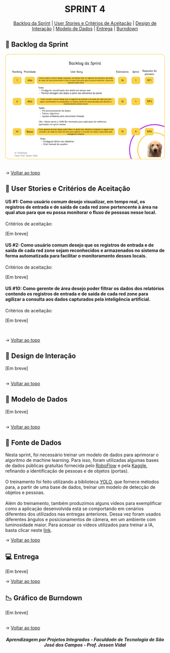 <br id="topo">
 
<h1 align="center"> SPRINT 4 </h1>

<p align="center">
    <a href="#backlog">Backlog da Sprint</a> | 
    <a href="#us">User Stories e Critérios de Aceitação</a> | 
    <a href="#design">Design de Interação</a> | 
    <a href="#dados">Modelo de Dados</a> |
    <a href="#entrega">Entrega</a> |
    <a href="#burndown">Burndown</a>
</p>

<span id="backlog">

  ## 🎯 Backlog da Sprint

<div align="center">
 <img src="Imagens/Backlog-Sprint-4.png">
</div>

<br>

→ [Voltar ao topo](#topo)   

<span id="us">

  ## 📑 User Stories e Critérios de Aceitação

#### US #1: Como usuário comum desejo visualizar, em tempo real, os registros de entrada e de saída de cada red zone pertencente à área na qual atuo para que eu possa monitorar o fluxo de pessoas nesse local.

Critérios de aceitação:

[Em breve]

#### US #2: Como usuário comum desejo que os registros de entrada e de saída de cada red zone sejam reconhecidos e armazenados no sistema de forma automatizada para facilitar o monitoramento desses locais.

Critérios de aceitação:

[Em breve]

#### US #10: Como gerente de área desejo poder filtrar os dados dos relatórios contendo os registros de entrada e de saída de cada red zone para agilizar a consulta aos dados capturados pela inteligência artificial.

Critérios de aceitação:

[Em breve]
  
   <br>

→ [Voltar ao topo](#topo)

<span id="design">

  ## 🎨 Design de Interação

<div>
 [Em breve]
</div>

<br>

→ [Voltar ao topo](#topo)   

<span id="dados">

  ## 📝 Modelo de Dados

<div>
 [Em breve]
</div>

<br>

→ [Voltar ao topo](#topo)   

 ## 📖 Fonte de Dados

Nesta sprint, foi necessário treinar um modelo de dados para aprimorar o algoritmo de machine learning. Para isso, foram utilizadas algumas bases de dados públicas gratuítas fornecida pelo [RoboFlow](https://universe.roboflow.com/ambient-guide/door-detection-rqbvj) e pela [Kaggle](https://www.kaggle.com/datasets/mayankchandak/voc2012-processed-data-for-yolov5), refinando a identificação de pessoas e de objetos (portas).
<br>
<br>
O treinamento foi feito utilizando a biblioteca [YOLO](https://www.ultralytics.com/pt/yolo), que fornece métodos para, a partir de uma base de dados, treinar um modelo de detecção de objetos e pessoas.
<br>
<br>
Além do treinamento, também produzimos alguns vídeos para exemplificar como a aplicação desenvolvida está se comportando em cenários diferentes dos utilizados nas entregas anteriores. Dessa vez foram usados diferentes ângulos e posicionamentos de câmera, em um ambiente com luminosidade maior. Para acessar os vídeos utilizados para treinar a IA, basta clicar neste [link](https://drive.google.com/drive/folders/1M2-RnIgd5nNf4nRjwQ8mLhvvPamnGo1y?usp=drive_link).


→ [Voltar ao topo](#topo) 

<span id="entrega">

  ## 💻 Entrega

[Em breve]

→ [Voltar ao topo](#topo)   

<span id="burndown">

## 📉 Gráfico de Burndown 

<div>
 [Em breve]
</div>

<br>

→ [Voltar ao topo](#topo)  

<h5 align="center"> Aprendizagem por Projetos Integrados - Faculdade de Tecnologia de São José dos Campos - Prof. Jessen Vidal </h5>
